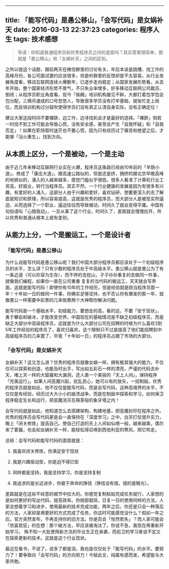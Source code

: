 
---
title: 「能写代码」是愚公移山，「会写代码」是女娲补天 
date: 2016-03-13 22:37:23
categories: 程序人生
tags: 技术感想
---
>导语：你知道普通程序员和优秀程序员之间的差距吗？其实答案很简单，那就是「愚公移山」和「女娲补天」之间的区别。


之所以提这个话题，跟前两天在微信群里的讨论有关，年后本该是跳槽、找工作的高峰月份，各公司面试邀约应该很多，但是听群里的反馈却是不太容易。从行业发展角度看，移动互联网连续火爆数年，已逐步走向稳定；从国家发展形势看，从去年开始，整个国家经济形势不景气，不只失业率增多，好多移动互联网公司裁员、倒闭；从程序员职业角度看，现今「挨踢」培训机构屡见不鲜，大都打着包学包会包分配，三俩月速成的口号忽悠人，导致很多学员没有打牢基础，就匆忙走上岗位，而且培训机构过分鼓吹使得学员们没有真正认清自身实际，没有正确定位！


建议大家这段时间不要裸辞，边工作，边寻找机会才是最好的选择。「裸辞」倘若一时找不到工作可能会导致心慌，没有安全感，甚至会产生「自我怀疑」和「自我否定」！如果在职场暂时迷茫也不要心慌，因为只有经历过了痛苦和绝望之后，才能够「浴火重生」，找到方向。
<!--more-->

## 从本质上区分，一个是被动，一个是主动


由于近几年来移动互联网行业实在火爆，程序员这条路已经由10年前的「羊肠小道」，修成了「康庄大道」，跟高速公路似的，但是还是挤，拥挤的跟北京早晚高峰的地铁似的，涌入的人越来越多，感觉门槛似乎很低。很多人看准了计算机行业工资高，好就业，转行当程序员。其实不然，一个行业健康的发展是因为有很多有兴趣，有爱好的人涌入，这部分人由于兴趣和爱好，喜欢钻研，想要更深入的去了解底层知识和原理，所以容易提高，这就是优秀的程序员，而大部分人是被现实所逼迫，从而选择了一个职业，逼迫往往而导致被动，时间久了就会变得平庸。中国有句俗语叫「心随我动」，一旦从事了这个行业，时间久了，差距就会慢慢拉开，所以优秀和普通从根本上就有差别。


## 从能力上分，一个是搬运工，一个是设计者


### 「能写代码」是愚公移山  


为什么说能写代码是愚公移山呢？我们中国大部分程序员都应该处于一个初级程序员的水平，怎么讲？只有少数的程序员处于中高级水平。愚公移山就是愚公为了有一条近道（可以形容为生存），而不停的去挖山，子子孙孙重复的去做同一件事，就像我们编程，如果你一直在公司重重 复复的当代码的搬运工，天天就会写界面，这就是能写代码！即使你有10年的工作经历，但是经验就是刚当程序员那一年！十年如一日的做同一件事，你确实足够坚持，也不否认你有爆发的那一年，就像愚公一样需要中彩票的几率依靠两个大神帮你解决问题。


能写代码是一个基础水平，初级能力，要想走的高，看的远，不要「安于现状」，勇于攀岩和破冰，才能改变世界。中国现在的基础情况是不缺乏初级程序员，而是缺乏大部分中高级程序员，这就是为什么大部分公司在招聘的时候为什么喜欢3到5年工作经验的程序员了，喜欢归喜欢，这个限制只不过是提高了他们能招聘到中高级程序员的几率罢了，毕竟「十年如一日」的程序员占据了市场的大部分。


 ### 「会写代码」是女娲补天 


女娲补天？这又怎么讲？优秀的程序员就像女娲一样，拥有极其强大的能力，不仅仅可以探索和创造，也能及时出手，写出如五彩石一样的漂亮，严谨的代码去补天，堵上天一样的大窟窿和大漏洞，还人类一个美丽的「天上人间」，保持程序「完美运行」。如果人间恶魔兴起，扰乱民心，她可以有的放矢，一招制敌。优秀的程序员就是如此，他不仅仅是能写代码，而是会写代码，这种高境界的水平，不仅仅是有经验，经历过大大小小的崩溃战争，而是在制敌中探索和学习，如何保卫程序稳定生长和运行，把恶魔消灭在萌芽般的象牙塔之内！


会写代码就是如此，他知道怎么去搭建架构，构建地基，把恶魔封印在程序之外。优秀的程序员会写代码更是会一直保持在「深度学习」之中，白天打仗提升实力，晚上「闭关修炼」提高自己。使自己打造的天上人间如仙境一般，越来越美，偶尔来了雾霾，也会如女娲补天一样，能轻松得召唤到西伯利亚的寒风，把它吹走。


总结：会写代码和能写代码的差距就是：

1. 我喜欢闭关修炼，你满足安于现状

1. 我是兴趣驱动型，你是迫不得已型

1. 同样都是坚持，我是坚持学习，你是坚持复制

1. 我追求的是长远进步，你疲于奔命的挣钱（挣钱没有错，错的是眼光）。


差距就是在这些不经意的细节中拉大的。你感觉复制粘贴完成任务就行，人家想的是如何更好的写出代码，提高效率。你按部就班，日复一日的使用同样的方法，人家总想着学习和进步，使用最新的技术完成功能，两年之后，你还是只会一种落后的方法，人家却是用更好的方式完成了任务，你这时可能感觉没什么？假如一年之后，官方突然宣布，不再支持你的旧方法，你是否会「怅然若失」？而人家可能会「欣喜若狂」的在想：那个破方法，早应该被淘汰了。你说不急，我现在再重新开始学习， 殊不知一大批使用新方法的毕业生正在来袭，而前卫的学习者说不定又在探索更新的技术。这就是这个行业现状。


最近在看书，不说了，说多了都是泪，我也是仅仅处于「能写代码」的水平。要努力了！要争取向「会写代码」的方向努力！今赋此文，纯属有感而发，希望能与大家共勉。


